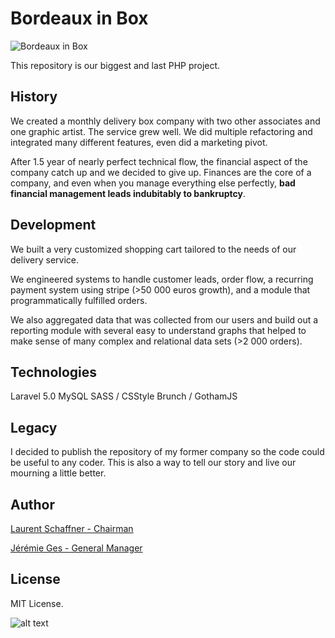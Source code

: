 
# Bordeaux in Box

![Bordeaux in Box](https://laurent.tech/assets/images/github/bordeaux-in-box.jpeg)

This repository is our biggest and last PHP project.

## History

We created a monthly delivery box company with two other associates and one graphic artist. The service grew well. We did multiple refactoring and integrated many different features, even did a marketing pivot.

After 1.5 year of nearly perfect technical flow, the financial aspect of the company catch up and we decided to give up. Finances are the core of a company, and even when you manage everything else perfectly, __bad financial management leads indubitably to bankruptcy__.

## Development

We built a very customized shopping cart tailored to the needs of our delivery service.

We engineered systems to handle customer leads, order flow, a recurring payment system using stripe (>50 000 euros growth), and a module that programmatically fulfilled orders.

We also aggregated data that was collected from our users and build out a reporting module with several easy to understand graphs that helped to make sense of many complex and relational data sets (>2 000 orders).

## Technologies

Laravel 5.0
MySQL
SASS / CSStyle
Brunch / GothamJS

## Legacy

I decided to publish the repository of my former company so the code could be useful to any coder. This is also a way to tell our story and live our mourning a little better.

## Author

[Laurent Schaffner - Chairman](http://www.laurentschaffner.com)

[Jérémie Ges - General Manager](http://gesjeremie.io)

## License

MIT License.

![alt text](http://www.tony-jazz.com/wp-content/uploads/2015/10/juillet.jpg)
